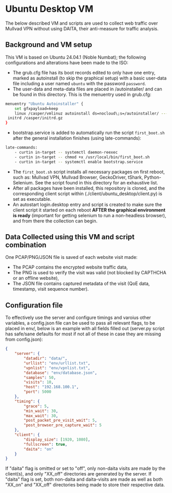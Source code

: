 # Ubuntu Desktop VM

The below described VM and scripts are used to collect web traffic over Mullvad VPN without using DAITA, their anti-measure for traffic analysis.

## Background and VM setup

This VM is based on Ubuntu 24.04.1 (Noble Numbat); the following configurations and alterations have been made to the ISO:

- The grub.cfg file has its boot records edited to only have one entry, marked as autoinstall (to skip the graphical setup) with a basic user-data file including a user named `ubuntu` with the password `password`.
- The user-data and meta-data files are placed in /autoinstaller/ and can be found in this directory. This is the menuentry used in grub.cfg:
```bash
menuentry "Ubuntu Autoinstaller" {
    set gfxpayload=keep
    linux /casper/vmlinuz autoinstall ds=nocloud\;s=/autoinstaller/ ---
 initrd /casper/initrd.gz
}
```
- bootstrap.service is added to automatically run the script `first_boot.sh` after the general installation finishes (using late-commands):
```bash
late-commands:
    - curtin in-target -- systemctl daemon-reexec
    - curtin in-target -- chmod +x /usr/local/bin/first_boot.sh
    - curtin in-target -- systemctl enable bootstrap.service
```
- The `first_boot.sh` script installs all necessary packages on first reboot, such as: Mullvad VPN, Mullvad Browser, GeckoDriver, tShark, Python-Selenium. See the script found in this directory for an exhaustive list.
- After all packages have been installed, this repository is cloned, and the corresponding client script within (./client/ubuntu_desktop/client.py) is set as executable.
- An autostart login.desktop entry and script is created to make sure the client script it started on each reboot **AFTER the graphical environment is ready** (important for getting selenium to run a non-headless browser), and from there the collection can begin.

## Data Collected using this VM and script combination

One PCAP/PNG/JSON file is saved of each website visit made:

- The PCAP contains the encrypted website traffic data,
- The PNG is used to verify the visit was valid (not blocked by CAPTHCHA or an offline website),
- The JSON file contains captured metadata of the visit (QoE data, timestamp, visit sequence number).

## Configuration file

To effectively use the server and configure timings and varoius other variables, a config.json file can be used to pass all relevant flags, to be placed in env/, below is an example with all fields filled out (server.py script has safe/sane defaults for most if not all of these in case they are missing from config.json):

```json
{
    "server": {
        "datadir": "data/",
        "urllist": "env/urllist.txt",
        "vpnlist": "env/vpnlist.txt",
        "database": "env/database.json",
        "samples": 50,
        "visits": 10,
        "host": "192.168.100.1",
        "port": 5000
    },
    "timing": {
        "grace": 5,
        "min_wait": 30,
        "max_wait": 30,
        "post_packet_pre_visit_wait": 5,
        "post_browser_pre_capture_wait": 5
    },
    "client": {
        "display_size": [1920, 1080],
        "fullscreen": true,
        "daita": "on"
    }
}
```

If "daita" flag is omitted or set to "off", only non-daita visits are made by the client(s), and only "XX_off" directories are generated by the server.
If "daita" flag is set, both non-daita and daita-visits are made as well as both "XX_on" and "XX_off" directories being made to store their respective data.
